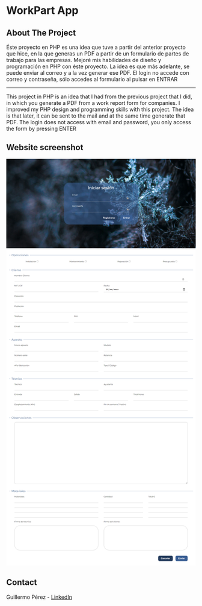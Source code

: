 <div id="top"></div>

# WorkPart App

## About The Project

Éste proyecto en PHP es una idea que tuve a partir del anterior proyecto que hice, en la que generas un PDF a partir de un formulario de partes de trabajo para las empresas. Mejoré mis habilidades de diseño y programación en PHP con éste proyecto. La idea es que más adelante, se puede enviar al correo y a la vez generar ese PDF. El login no accede con correo y contraseña, sólo accedes al formulario al pulsar en ENTRAR

-----------------------------------------------------------------------

This project in PHP is an idea that I had from the previous project that I did, in which you generate a PDF from a work report form for companies. I improved my PHP design and programming skills with this project. The idea is that later, it can be sent to the mail and at the same time generate that PDF. The login does not access with email and password, you only access the form by pressing ENTER

## Website screenshot

<div align="center">
    <img src="./img/home.png" alt="screenshot">
</div>

<div align="center">
    <img src="./img/workpart.png" alt="screenshot">
</div>


## Contact

Guillermo Pérez - [LinkedIn](https://linkedin.com/in/guillermo-perez-fuentes)